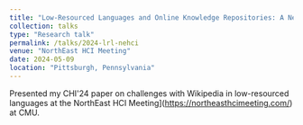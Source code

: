 ```yaml
---
title: "Low-Resourced Languages and Online Knowledge Repositories: A Need Finding Study."
collection: talks
type: "Research talk"
permalink: /talks/2024-lrl-nehci
venue: "NorthEast HCI Meeting"
date: 2024-05-09
location: "Pittsburgh, Pennsylvania"
---
```


Presented my CHI'24 paper on challenges with Wikipedia in low-resourced languages at the NorthEast HCI Meeting](https://northeasthcimeeting.com/) at CMU.
